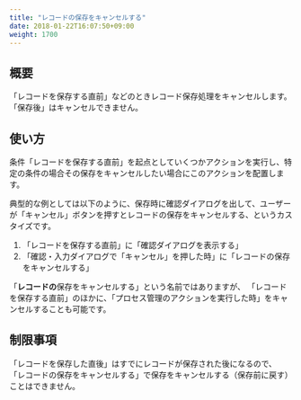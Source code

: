 ```yaml
---
title: "レコードの保存をキャンセルする"
date: 2018-01-22T16:07:50+09:00
weight: 1700
---
```


## 概要

「レコードを保存する直前」などのときレコード保存処理をキャンセルします。「保存後」はキャンセルできません。

## 使い方

条件「レコードを保存する直前」を起点としていくつかアクションを実行し、特定の条件の場合その保存をキャンセルしたい場合にこのアクションを配置します。

典型的な例としては以下のように、保存時に確認ダイアログを出して、ユーザーが「キャンセル」ボタンを押すとレコードの保存をキャンセルする、というカスタイズです。

1. 「レコードを保存する直前」に「確認ダイアログを表示する」
2. 「確認・入力ダイアログで「キャンセル」を押した時」に「レコードの保存をキャンセルする」


「**レコードの**保存をキャンセルする」という名前ではありますが、
「レコードを保存する直前」のほかに、「プロセス管理のアクションを実行した時」をキャンセルすることも可能です。


## 制限事項

「レコードを保存した直後」はすでにレコードが保存された後になるので、
「レコードの保存をキャンセルする」で保存をキャンセルする（保存前に戻す）ことはできません。